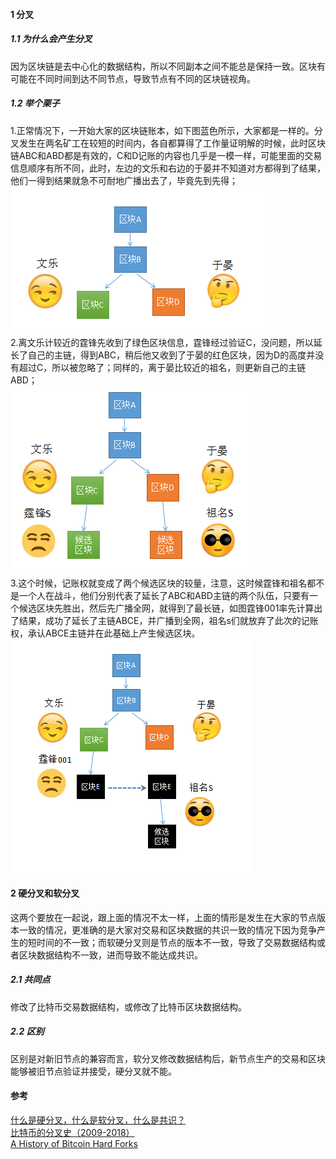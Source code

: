 #### 1 分叉
##### 1.1 为什么会产生分叉
因为区块链是去中心化的数据结构，所以不同副本之间不能总是保持一致。区块有可能在不同时间到达不同节点，导致节点有不同的区块链视角。
##### 1.2 举个栗子
1.正常情况下，一开始大家的区块链账本，如下图蓝色所示，大家都是一样的。分叉发生在两名矿工在较短的时间内，各自都算得了工作量证明解的时候，此时区块链ABC和ABD都是有效的，C和D记账的内容也几乎是一模一样，可能里面的交易信息顺序有所不同，此时，左边的文乐和右边的于晏并不知道对方都得到了结果，他们一得到结果就急不可耐地广播出去了，毕竟先到先得；   
![img-1](https://github.com/zychappy/docs/blob/master/blockchain/imgs/1-1.png)  
2.离文乐计较近的霆锋先收到了绿色区块信息，霆锋经过验证C，没问题，所以延长了自己的主链，得到ABC，稍后他又收到了于晏的红色区块，因为D的高度并没有超过C，所以被忽略了；同样的，离于晏比较近的祖名，则更新自己的主链ABD；    
![img-2](https://github.com/zychappy/docs/blob/master/blockchain/imgs/1-2.png)   
3.这个时候，记账权就变成了两个候选区块的较量，注意，这时候霆锋和祖名都不是一个人在战斗，他们分别代表了延长了ABC和ABD主链的两个队伍，只要有一个候选区块先胜出，然后先广播全网，就得到了最长链，如图霆锋001率先计算出了结果，成功了延长了主链ABCE，并广播到全网，祖名s们就放弃了此次的记账权，承认ABCE主链并在此基础上产生候选区块。  
![img-3](https://github.com/zychappy/docs/blob/master/blockchain/imgs/1-3.png)   
#### 2 硬分叉和软分叉
这两个要放在一起说，跟上面的情况不太一样，上面的情形是发生在大家的节点版本一致的情况，更准确的是大家对交易和区块数据的共识一致的情况下因为竞争产生的短时间的不一致；而软硬分叉则是节点的版本不一致，导致了交易数据结构或者区块数据结构不一致，进而导致不能达成共识。
##### 2.1 共同点
修改了比特币交易数据结构，或修改了比特币区块数据结构。
##### 2.2 区别
区别是对新旧节点的兼容而言，软分叉修改数据结构后，新节点生产的交易和区块能够被旧节点验证并接受，硬分叉就不能。

#### 参考
[什么是硬分叉，什么是软分叉，什么是共识？](https://www.8btc.com/article/105773)  
[比特币的分叉史（2009-2018）](https://zhuanlan.zhihu.com/p/62895584)  
[A History of Bitcoin Hard Forks](https://www.investopedia.com/tech/history-bitcoin-hard-forks/)
